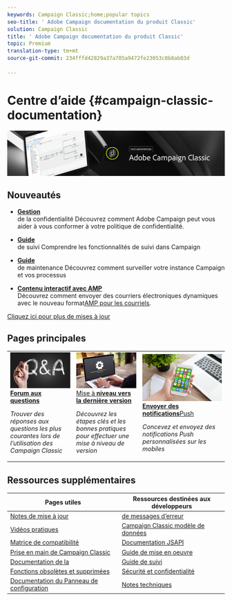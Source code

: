 ```yaml
---
keywords: Campaign Classic;home;popular topics
seo-title: ' Adobe Campaign documentation du produit Classic'
solution: Campaign Classic
title: ' Adobe Campaign documentation du produit Classic'
topic: Premium
translation-type: tm+mt
source-git-commit: 234fffd42829a37a705a9472fe23053c8b8ab03d

---
```



# Centre d’aide {#campaign-classic-documentation}

![](platform/using/assets/do-not-localize/banner_acc_doc.jpg)

## Nouveautés

* **[Gestion](https://helpx.adobe.com/campaign/kb/campaign-privacy.html)**<br/>de la confidentialité Découvrez comment  Adobe Campaign peut vous aider à vous conformer à votre politique de confidentialité.

* **[Guide](https://helpx.adobe.com/campaign/kb/acc-tracking.html)**<br/>de suivi Comprendre les fonctionnalités de suivi dans Campaign

* **[Guide](https://helpx.adobe.com/campaign/kb/acc-maintenance.html)**<br/>de maintenance Découvrez comment surveiller votre instance Campaign et vos processus

* **[Contenu interactif avec AMP](delivery/using/defining-interactive-content.md)**<br/>Découvrez comment envoyer des courriers électroniques dynamiques avec le nouveau format[AMP pour les courriels](https://amp.dev/about/email/).

[Cliquez ici pour plus de mises à jour](/help/rn/using/documentation-updates.md)

## Pages principales

<table>
<tr>
  <td>
    <a href="platform/using/common-questions.md">
      <img alt="FAQ" src="platform/using/assets/FAQ.png"/>
    </a>
    <div>
      <a href="platform/using/common-questions.md">
    <strong>Forum aux questions</strong>
    </a>
    </div>
    <p>
    <em>Trouver des réponses aux questions les plus courantes lors de l’utilisation des Campaign Classic</em>
    <p>
  </td>
   <td>
    <a href="https://docs.campaign.adobe.com/doc/AC/getting_started/EN/buildUpgrade.html">
      <img alt="Créer une mise à niveau" src="platform/using/assets/upgrade.png" />
    </a>
    <div>
      <a href="https://docs.campaign.adobe.com/doc/AC/getting_started/EN/buildUpgrade.html">
    Mise à <strong>niveau vers la dernière version</strong></a>
    </div>
    <p>
    <em>Découvrez les étapes clés et les bonnes pratiques pour effectuer une mise à niveau de version</em>
    <p>
  </td>
  <td>
    <a href="delivery/using/creating-notifications.md">
       <img alt="Notifications push" src="platform/using/assets/push.png" />
    </a>
    <div>
       <a href="delivery/using/creating-notifications.md">
    <strong>Envoyer des notifications</strong>Push </a>
    </div>
    <p>
    <em>Concevez et envoyez des notifications Push personnalisées sur les mobiles</em>
    <p>
  </td>
</tr>
</table>

## Ressources supplémentaires

| Pages utiles | Ressources destinées aux développeurs |
|---|---|
| [Notes de mise à jour](/help/rn/using/latest-release.md) | [de messages d’erreur](https://docs.adobe.com/content/help/en/campaign-classic/technicalresources/error_messages/error_codes.html) |
| [Vidéos pratiques](https://docs.adobe.com/content/help/en/campaign-learn/campaign-classic-tutorials/overview.html) | [Campaign Classic modèle de données](configuration/using/about-data-model.md) |
| [Matrice de compatibilité](https://helpx.adobe.com/campaign/kb/compatibility-matrix.html) | [Documentation JSAPI](configuration/using/about-web-services.md) |
| [Prise en main de Campaign Classic](platform/using/about-adobe-campaign-classic.md) | [Guide de mise en oeuvre](https://helpx.adobe.com/campaign/kb/acc-implementation.html) |
| [Documentation de la ](https://helpx.adobe.com/campaign/kb/gold-standard.html) | [Guide de suivi](https://helpx.adobe.com/campaign/kb/acc-tracking.html) |
| [Fonctions obsolètes et supprimées](https://helpx.adobe.com/campaign/kb/deprecated-and-removed-features.html) | [Sécurité et confidentialité](https://helpx.adobe.com/campaign/kb/acc-security.html) |
| [Documentation du Panneau de configuration](https://docs.adobe.com/content/help/en/control-panel/using/control-panel-home.html) | [Notes techniques](https://helpx.adobe.com/campaign/kb/article-list.html) |
